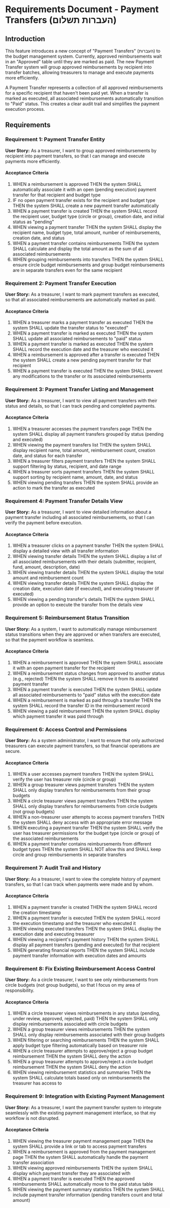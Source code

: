 # Requirements Document - Payment Transfers (העברות תשלום)

## Introduction

This feature introduces a new concept of "Payment Transfers" (העברות) to the budget management system. Currently, approved reimbursements wait in an "Approved" table until they are marked as paid. The new Payment Transfer system will group approved reimbursements by recipient into transfer batches, allowing treasurers to manage and execute payments more efficiently.

A Payment Transfer represents a collection of all approved reimbursements for a specific recipient that haven't been paid yet. When a transfer is marked as executed, all associated reimbursements automatically transition to "Paid" status. This creates a clear audit trail and simplifies the payment execution process.

## Requirements

### Requirement 1: Payment Transfer Entity

**User Story:** As a treasurer, I want to group approved reimbursements by recipient into payment transfers, so that I can manage and execute payments more efficiently.

#### Acceptance Criteria

1. WHEN a reimbursement is approved THEN the system SHALL automatically associate it with an open (pending execution) payment transfer for that recipient and budget type
2. IF no open payment transfer exists for the recipient and budget type THEN the system SHALL create a new payment transfer automatically
3. WHEN a payment transfer is created THEN the system SHALL record the recipient user, budget type (circle or group), creation date, and initial status as "pending"
4. WHEN viewing a payment transfer THEN the system SHALL display the recipient name, budget type, total amount, number of reimbursements, creation date, and status
5. WHEN a payment transfer contains reimbursements THEN the system SHALL calculate and display the total amount as the sum of all associated reimbursements
6. WHEN grouping reimbursements into transfers THEN the system SHALL ensure circle budget reimbursements and group budget reimbursements are in separate transfers even for the same recipient

### Requirement 2: Payment Transfer Execution

**User Story:** As a treasurer, I want to mark payment transfers as executed, so that all associated reimbursements are automatically marked as paid.

#### Acceptance Criteria

1. WHEN a treasurer marks a payment transfer as executed THEN the system SHALL update the transfer status to "executed"
2. WHEN a payment transfer is marked as executed THEN the system SHALL update all associated reimbursements to "paid" status
3. WHEN a payment transfer is marked as executed THEN the system SHALL record the execution date and the treasurer who executed it
4. WHEN a reimbursement is approved after a transfer is executed THEN the system SHALL create a new pending payment transfer for that recipient
5. WHEN a payment transfer is executed THEN the system SHALL prevent any modifications to the transfer or its associated reimbursements

### Requirement 3: Payment Transfer Listing and Management

**User Story:** As a treasurer, I want to view all payment transfers with their status and details, so that I can track pending and completed payments.

#### Acceptance Criteria

1. WHEN a treasurer accesses the payment transfers page THEN the system SHALL display all payment transfers grouped by status (pending and executed)
2. WHEN viewing the payment transfers list THEN the system SHALL display recipient name, total amount, reimbursement count, creation date, and status for each transfer
3. WHEN a treasurer filters payment transfers THEN the system SHALL support filtering by status, recipient, and date range
4. WHEN a treasurer sorts payment transfers THEN the system SHALL support sorting by recipient name, amount, date, and status
5. WHEN viewing pending transfers THEN the system SHALL provide an action to mark the transfer as executed

### Requirement 4: Payment Transfer Details View

**User Story:** As a treasurer, I want to view detailed information about a payment transfer including all associated reimbursements, so that I can verify the payment before execution.

#### Acceptance Criteria

1. WHEN a treasurer clicks on a payment transfer THEN the system SHALL display a detailed view with all transfer information
2. WHEN viewing transfer details THEN the system SHALL display a list of all associated reimbursements with their details (submitter, recipient, fund, amount, description, date)
3. WHEN viewing transfer details THEN the system SHALL display the total amount and reimbursement count
4. WHEN viewing transfer details THEN the system SHALL display the creation date, execution date (if executed), and executing treasurer (if executed)
5. WHEN viewing a pending transfer's details THEN the system SHALL provide an option to execute the transfer from the details view

### Requirement 5: Reimbursement Status Transition

**User Story:** As a system, I want to automatically manage reimbursement status transitions when they are approved or when transfers are executed, so that the payment workflow is seamless.

#### Acceptance Criteria

1. WHEN a reimbursement is approved THEN the system SHALL associate it with an open payment transfer for the recipient
2. WHEN a reimbursement status changes from approved to another status (e.g., rejected) THEN the system SHALL remove it from its associated payment transfer
3. WHEN a payment transfer is executed THEN the system SHALL update all associated reimbursements to "paid" status with the execution date
4. WHEN a reimbursement is marked as paid through a transfer THEN the system SHALL record the transfer ID in the reimbursement record
5. WHEN viewing a paid reimbursement THEN the system SHALL display which payment transfer it was paid through

### Requirement 6: Access Control and Permissions

**User Story:** As a system administrator, I want to ensure that only authorized treasurers can execute payment transfers, so that financial operations are secure.

#### Acceptance Criteria

1. WHEN a user accesses payment transfers THEN the system SHALL verify the user has treasurer role (circle or group)
2. WHEN a group treasurer views payment transfers THEN the system SHALL only display transfers for reimbursements from their group budgets
3. WHEN a circle treasurer views payment transfers THEN the system SHALL only display transfers for reimbursements from circle budgets (not group budgets)
4. WHEN a non-treasurer user attempts to access payment transfers THEN the system SHALL deny access with an appropriate error message
5. WHEN executing a payment transfer THEN the system SHALL verify the user has treasurer permissions for the budget type (circle or group) of the associated reimbursements
6. WHEN a payment transfer contains reimbursements from different budget types THEN the system SHALL NOT allow this and SHALL keep circle and group reimbursements in separate transfers

### Requirement 7: Audit Trail and History

**User Story:** As a treasurer, I want to view the complete history of payment transfers, so that I can track when payments were made and by whom.

#### Acceptance Criteria

1. WHEN a payment transfer is created THEN the system SHALL record the creation timestamp
2. WHEN a payment transfer is executed THEN the system SHALL record the execution timestamp and the treasurer who executed it
3. WHEN viewing executed transfers THEN the system SHALL display the execution date and executing treasurer
4. WHEN viewing a recipient's payment history THEN the system SHALL display all payment transfers (pending and executed) for that recipient
5. WHEN generating financial reports THEN the system SHALL include payment transfer information with execution dates and amounts

### Requirement 8: Fix Existing Reimbursement Access Control

**User Story:** As a circle treasurer, I want to see only reimbursements from circle budgets (not group budgets), so that I focus on my area of responsibility.

#### Acceptance Criteria

1. WHEN a circle treasurer views reimbursements in any status (pending, under review, approved, rejected, paid) THEN the system SHALL only display reimbursements associated with circle budgets
2. WHEN a group treasurer views reimbursements THEN the system SHALL only display reimbursements associated with their group budgets
3. WHEN filtering or searching reimbursements THEN the system SHALL apply budget type filtering automatically based on treasurer role
4. WHEN a circle treasurer attempts to approve/reject a group budget reimbursement THEN the system SHALL deny the action
5. WHEN a group treasurer attempts to approve/reject a circle budget reimbursement THEN the system SHALL deny the action
6. WHEN viewing reimbursement statistics and summaries THEN the system SHALL calculate totals based only on reimbursements the treasurer has access to

### Requirement 9: Integration with Existing Payment Management

**User Story:** As a treasurer, I want the payment transfer system to integrate seamlessly with the existing payment management interface, so that my workflow is not disrupted.

#### Acceptance Criteria

1. WHEN viewing the treasurer payment management page THEN the system SHALL provide a link or tab to access payment transfers
2. WHEN a reimbursement is approved from the payment management page THEN the system SHALL automatically handle the payment transfer association
3. WHEN viewing approved reimbursements THEN the system SHALL display which payment transfer they are associated with
4. WHEN a payment transfer is executed THEN the approved reimbursements SHALL automatically move to the paid status table
5. WHEN viewing the payment summary statistics THEN the system SHALL include payment transfer information (pending transfers count and total amount)
